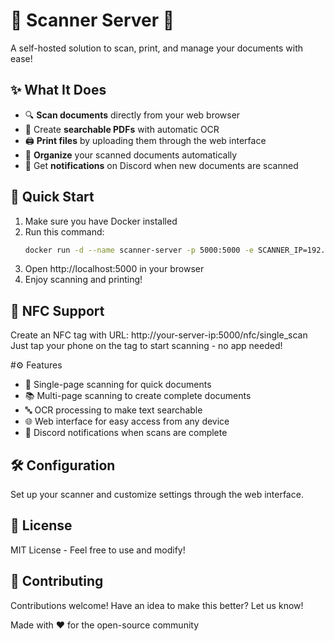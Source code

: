 # 📄 Scanner Server 📄

A self-hosted solution to scan, print, and manage your documents with ease!

## ✨ What It Does

- 🔍 **Scan documents** directly from your web browser
- 🔎 Create **searchable PDFs** with automatic OCR
- 🖨️ **Print files** by uploading them through the web interface
- 📂 **Organize** your scanned documents automatically
- 🔔 Get **notifications** on Discord when new documents are scanned

## 🚀 Quick Start

1. Make sure you have Docker installed
2. Run this command:
   ```bash
   docker run -d --name scanner-server -p 5000:5000 -e SCANNER_IP=192.168.1.100 -v scanner_data:/data/scan yourusername/scanner-server
   ```
3. Open http://localhost:5000 in your browser
4. Enjoy scanning and printing!

## 📱 NFC Support
Create an NFC tag with URL: http://your-server-ip:5000/nfc/single_scan
Just tap your phone on the tag to start scanning - no app needed!

#⚙️ Features

- 📑 Single-page scanning for quick documents
- 📚 Multi-page scanning to create complete documents
- 🔤 OCR processing to make text searchable
- 🌐 Web interface for easy access from any device
- 📨 Discord notifications when scans are complete

## 🛠️ Configuration
Set up your scanner and customize settings through the web interface.

## 📝 License
MIT License - Feel free to use and modify!

## 👥 Contributing
Contributions welcome! Have an idea to make this better? Let us know!

Made with ❤️ for the open-source community
